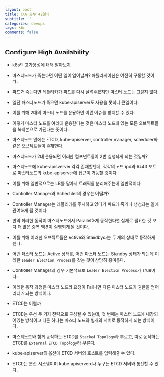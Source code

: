```yaml
---
layout: post
title: CKA 공부 42일차
subtitle: ''
categories: devops
tags: k8s
comments: false
---
```


## Configure High Availability

- k8s의 고가용성에 대해 알아보자.

- 마스터노드가 죽는다면 어떤 일이 일어날까? 애플리케이션은 여전히 구동할 것이다.

- 파드가 죽는다면 레플리카가 파드를 다시 살려주겠지만 마스터 노드는 그렇지 않다.

- 일단 마스터노드가 죽으면 kube-apiserver도 사용을 못하니 큰일이다.

- 이를 위해 2대의 마스터 노드를 운용하면 이런 이슈를 방지할 수 있다.

- 이렇게 마스터 노드를 여러대 운용한다는 것은 마스터 노드에 있는 모든 오브젝트들을 복제본으로 가진다는 뜻이다.

- 마스터노드 안에는 ETCD, kube-apiserver, controller manager, scheduler와 같은 오브젝트들이 존재한다.

- 마스터노드가 2대 운용되면 이러한 컴포넌트들이 2번 실행되게 되는 것일까?

- 마스터노드에 kube-apisverver 각각 존재할텐데, 각각의 노드 ipd와 6443 포트로 마스터노드의 kube-apiserver에 접근이 가능할 것이다.

- 이를 위해 일반적으로는 LB를 달아서 트래픽을 분리해주는게 일반적이다.

- Controller Manager와 Scheduler의 경우는 어떨까?

- Controller Manager는 레플리카를 주시하고 있다가 파드가 죽거나 생성되는 일에 관여하게 될 것이다.

- 만약 이러한 동작이 마스터노드에서 Parallel하게 동작한다면 실제로 필요한 것 보다 더 많은 중복 액션이 실행되게 될 것이다.

- 이를 위해 이러한 오브젝트들은 Active와 Standby라는 두 개의 상태로 동작하게 된다.

- 어떤 마스터 노드는 Active 상태를, 어떤 마스터 노드는 Standby 상태가 되는데 이러한 `Leader Election Process`를 갖는 것이 상당히 흥미롭다.

- Controller Manager의 경우 기본적으로 `Leader Election Process`가 True이다.

- 이러한 동작 과정은 마스터 노드의 요청이 Fail나면 다른 마스터 노드가 권한을 얻어 리더가 되는 방식이다.

- ETCD는 어떨까

- ETCD는 우선 두 가지 전략으로 구성될 수 있는데, 첫 번째는 마스터 노드에 내장되어있는 방식이고 다른 하나는 마스터 노드와 별개의 서버로 동작하게 되는 방식이다.

- 마스터노드와 함께 동작하는 ETCD를 `Stacked Topology`라 부르고, 따로 동작하는 ETCD를 `External ETCD Topology`라 부른다.

- kube-apiserver의 옵션에 ETCD 서버의 호스트를 입력해줄 수 있다.

- ETCD는 분산 시스템이며 kube-apiserverdㅘ 누구든 ETCD 서버와 통신할 수 있다.
